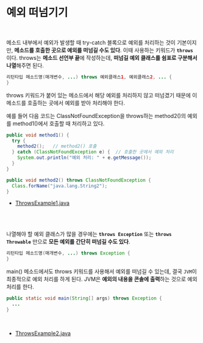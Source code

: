 # 예외 떠넘기기
<br/>

메소드 내부에서 예외가 발생할 때 try-catch 블록으로 예외를 처리하는 것이 기본이지만, **메소드를 호출한 곳으로 예외를 떠넘길 수도 있다**. 이때 사용하는 키워드가 **`throws`** 이다.
throws는 **메소드 선언부 끝**에 작성하는데, **떠넘길 예외 클래스를 쉼표로 구분해서 나열**해주면 된다.
```java
리턴타입 메소드명(매개변수, ...) throws 예외클래스1, 예외클래스2, ... {
}
```
throws 키워드가 붙어 있는 메소드에서 해당 예외를 처리하지 않고 떠넘겼기 때문에 이 메소드를 호출하는 곳에서 예외를 받아 처리해야 한다.

예를 들어 다음 코드는 ClassNotFoundException을 throws하는 method2()의 예외를 method1()에서 호출할 때 처리하고 있다.
```java
public void method1() {
  try {
    method2();   // method2() 호출
  } catch (ClassNotFoundException e) {  // 호출한 곳에서 예외 처리
    System.out.println("예외 처리: " + e.getMessage());
  }
}

public void method2() throws ClassNotFoundException {
  Class.forName("java.lang.String2");
}
```
- [ThrowsExample1.java](https://github.com/silxbro/java/blob/main/src/thisisjava/ch11/sec05/ThrowsExample1.java)

<br/>
<br/>

나열해야 할 예외 클래스가 많을 경우에는 **`throws Exception`** 또는 **`throws Throwable`** 만으로 **모든 예외를 간단히 떠넘길 수도 있다**.
```java
리턴타입 메소드명(매개변수, ...) throws Exception {
}
```
main() 메소드에서도 throws 키워드를 사용해서 예외를 떠넘길 수 있는데, 결국 `JVM`이 최종적으로 예외 처리를 하게 된다. JVM은 **예외의 내용을 콘솔에 출력**하는 것으로 예외 처리를 한다.
```java
public static void main(String[] args) throws Exception {
  ...
}
```
<br/>

- [ThrowsExample2.java](https://github.com/silxbro/java/blob/main/src/thisisjava/ch11/sec05/ThrowsExample2.java)

